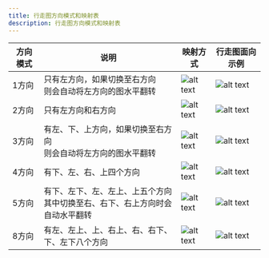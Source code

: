 ```yaml
---
title: 行走图方向模式和映射表
description: 行走图方向模式和映射表
---
```


| 方向模式 | 说明                                                                             | 映射方式                                                                                                | 行走图面向示例                                                                                                                        |
| -------- | -------------------------------------------------------------------------------- | ------------------------------------------------------------------------------------------------------- | ------------------------------------------------------------------------------------------------------------------------------------- |
| 1方向    | 只有左方向，如果切换至右方向<br>则会自动将左方向的图水平翻转                     | ![alt text](https://cdn.gcw.wiki/gcw/image/zh_hans/getting-started/23.appendix/3.direction/image.png)   | <div class="w-[100px]">![alt text](https://cdn.gcw.wiki/gcw/image/zh_hans/getting-started/23.appendix/3.direction/image-6.png)</div>  |
| 2方向    | 只有左方向和右方向                                                               | ![alt text](https://cdn.gcw.wiki/gcw/image/zh_hans/getting-started/23.appendix/3.direction/image-1.png) | <div class="w-[100px]">![alt text](https://cdn.gcw.wiki/gcw/image/zh_hans/getting-started/23.appendix/3.direction/image-7.png)</div>  |
| 3方向    | 有左、下、上方向，如果切换至右方向<br>则会自动将左方向的图水平翻转               | ![alt text](https://cdn.gcw.wiki/gcw/image/zh_hans/getting-started/23.appendix/3.direction/image-2.png) | <div class="w-[100px]">![alt text](https://cdn.gcw.wiki/gcw/image/zh_hans/getting-started/23.appendix/3.direction/image-8.png)</div>  |
| 4方向    | 有下、左、右、上四个方向                                                         | ![alt text](https://cdn.gcw.wiki/gcw/image/zh_hans/getting-started/23.appendix/3.direction/image-3.png) | <div class="w-[100px]">![alt text](https://cdn.gcw.wiki/gcw/image/zh_hans/getting-started/23.appendix/3.direction/image-9.png)</div>  |
| 5方向    | 有下、左下、左、左上、上五个方向<br>其中切换至右、右下、右上方向时会自动水平翻转 | ![alt text](https://cdn.gcw.wiki/gcw/image/zh_hans/getting-started/23.appendix/3.direction/image-4.png) | <div class="w-[100px]">![alt text](https://cdn.gcw.wiki/gcw/image/zh_hans/getting-started/23.appendix/3.direction/image-10.png)</div> |
| 8方向    | 有左、左上、上、右上、右、右下、下、左下八个方向                                 | ![alt text](https://cdn.gcw.wiki/gcw/image/zh_hans/getting-started/23.appendix/3.direction/image-5.png) | <div class="w-[100px]">![alt text](https://cdn.gcw.wiki/gcw/image/zh_hans/getting-started/23.appendix/3.direction/image-11.png)</div> |
